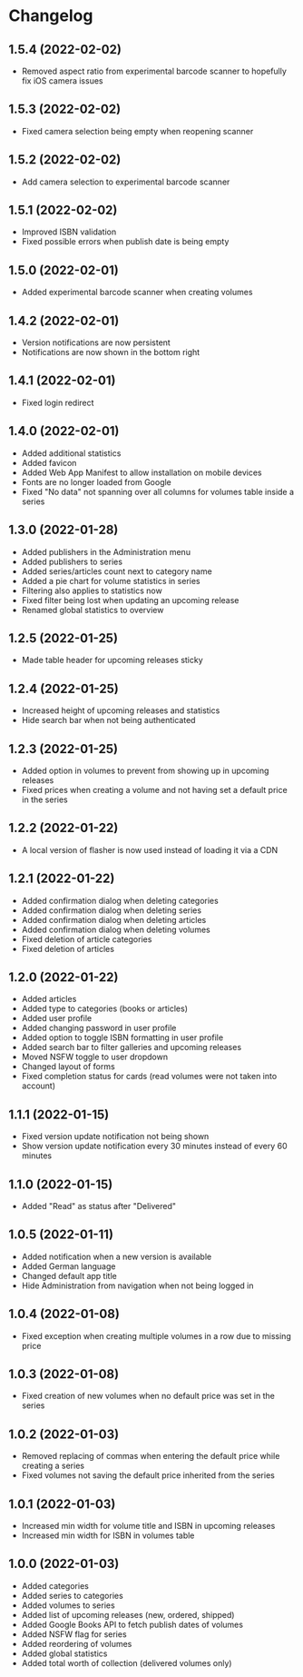 # Changelog

## 1.5.4 (2022-02-02)

- Removed aspect ratio from experimental barcode scanner to hopefully fix iOS camera issues

## 1.5.3 (2022-02-02)

- Fixed camera selection being empty when reopening scanner

## 1.5.2 (2022-02-02)

- Add camera selection to experimental barcode scanner

## 1.5.1 (2022-02-02)

- Improved ISBN validation
- Fixed possible errors when publish date is being empty

## 1.5.0 (2022-02-01)

- Added experimental barcode scanner when creating volumes

## 1.4.2 (2022-02-01)

- Version notifications are now persistent
- Notifications are now shown in the bottom right

## 1.4.1 (2022-02-01)

- Fixed login redirect

## 1.4.0 (2022-02-01)

- Added additional statistics
- Added favicon
- Added Web App Manifest to allow installation on mobile devices
- Fonts are no longer loaded from Google
- Fixed "No data" not spanning over all columns for volumes table inside a series

## 1.3.0 (2022-01-28)

- Added publishers in the Administration menu
- Added publishers to series
- Added series/articles count next to category name
- Added a pie chart for volume statistics in series
- Filtering also applies to statistics now
- Fixed filter being lost when updating an upcoming release
- Renamed global statistics to overview

## 1.2.5 (2022-01-25)

- Made table header for upcoming releases sticky

## 1.2.4 (2022-01-25)

- Increased height of upcoming releases and statistics
- Hide search bar when not being authenticated

## 1.2.3 (2022-01-25)

- Added option in volumes to prevent from showing up in upcoming releases
- Fixed prices when creating a volume and not having set a default price in the series

## 1.2.2 (2022-01-22)

- A local version of flasher is now used instead of loading it via a CDN

## 1.2.1 (2022-01-22)

- Added confirmation dialog when deleting categories
- Added confirmation dialog when deleting series
- Added confirmation dialog when deleting articles
- Added confirmation dialog when deleting volumes
- Fixed deletion of article categories
- Fixed deletion of articles

## 1.2.0 (2022-01-22)

- Added articles
- Added type to categories (books or articles)
- Added user profile
- Added changing password in user profile
- Added option to toggle ISBN formatting in user profile
- Added search bar to filter galleries and upcoming releases
- Moved NSFW toggle to user dropdown
- Changed layout of forms
- Fixed completion status for cards (read volumes were not taken into account)

## 1.1.1 (2022-01-15)

- Fixed version update notification not being shown
- Show version update notification every 30 minutes instead of every 60 minutes

## 1.1.0 (2022-01-15)

- Added "Read" as status after "Delivered"

## 1.0.5 (2022-01-11)

- Added notification when a new version is available
- Added German language
- Changed default app title
- Hide Administration from navigation when not being logged in

## 1.0.4 (2022-01-08)

- Fixed exception when creating multiple volumes in a row due to missing price

## 1.0.3 (2022-01-08)

- Fixed creation of new volumes when no default price was set in the series

## 1.0.2 (2022-01-03)

- Removed replacing of commas when entering the default price while creating a series
- Fixed volumes not saving the default price inherited from the series

## 1.0.1 (2022-01-03)

- Increased min width for volume title and ISBN in upcoming releases
- Increased min width for ISBN in volumes table

## 1.0.0 (2022-01-03)

- Added categories
- Added series to categories
- Added volumes to series
- Added list of upcoming releases (new, ordered, shipped)
- Added Google Books API to fetch publish dates of volumes
- Added NSFW flag for series
- Added reordering of volumes
- Added global statistics
- Added total worth of collection (delivered volumes only)
